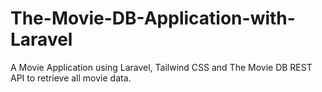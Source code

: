 # The-Movie-DB-Application-with-Laravel
A Movie Application using Laravel, Tailwind CSS and The Movie DB REST API to retrieve all movie data.
